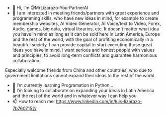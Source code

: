 - 👋 Hi, I’m @MrLizarazo-YourPartnerAI
- 👀 I am interested in meeting friends/partners with great experience and programming skills, who have new ideas in mind, for example to create membership websites, AI Video Generator, AI Voice/text to Video, Forex, Audio, games, big data, virtual libraries, etc. It doesn't matter what idea you have in mind as long as it can be sold here in Latin America, Europe and the rest of the world, with the goal of profiting economically in a beautiful society.
I can provide capital to start executing those great ideas you have in mind.
I want serious and honest people with values ​​and principles, to avoid long-term conflicts and guarantee harmonious collaboration.

Especially welcome friends from China and other countries, who due to government limitations cannot expand their ideas to the rest of the world.

- 🌱 I’m currently learning Programation in Python...
- 💞️ I’m looking to collaborate on expanding your ideas in Latin America and the rest of the world and in whatever way I can help you 
- 📫 How to reach me: https://www.linkedin.com/in/luis-lizarazo-7b7607152/


<!---
MrLizarazo-YourPartnerAI/MrLizarazo-YourPartnerAI is a ✨ special ✨ repository because its `README.md` (this file) appears on your GitHub profile.
You can click the Preview link to take a look at your changes.
--->
